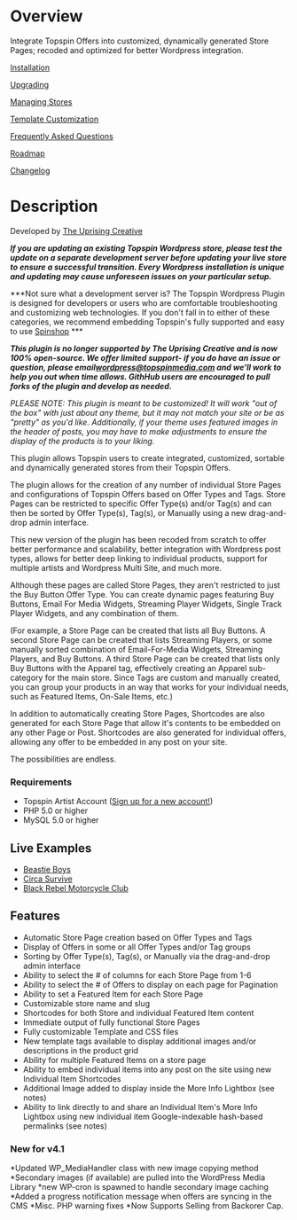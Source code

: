 # Overview

Integrate Topspin Offers into customized, dynamically generated Store Pages; recoded and optimized for better Wordpress integration.

[Installation](https://github.com/topspin/topspin-wordpress/wiki/Installation)

[Upgrading](https://github.com/topspin/topspin-wordpress/wiki/Upgrading)

[Managing Stores](https://github.com/topspin/topspin-wordpress/wiki/Managing-Stores)

[Template Customization](https://github.com/topspin/topspin-wordpress/wiki/Template-Customization)

[Frequently Asked Questions](https://github.com/topspin/topspin-wordpress/wiki/Frequently-Asked-Questions)

[Roadmap](https://github.com/topspin/topspin-wordpress/wiki/Roadmap)

[Changelog](https://github.com/topspin/topspin-wordpress/wiki/Changelog)

# Description

Developed by [The Uprising Creative](http://theuprisingcreative.com)
  
***If you are updating an existing Topspin Wordpress store, please test the update on a separate development server before updating your live store to ensure a successful transition. Every Wordpress installation is unique and updating may cause unforeseen issues on your particular setup.***

***Not sure what a development server is? The Topspin Wordpress Plugin is designed for developers or users who are comfortable troubleshooting and customizing web technologies. If you don't fall in to either of these categories, we recommend embedding Topspin's fully supported and easy to use [Spinshop](http://labs.topspin.net/features/spinshop/) ***

***This plugin is no longer supported by The Uprising Creative and is now 100% open-source. We offer limited support- if you do have an issue or question, please email[wordpress@topspinmedia.com](mailto:wordpress@topspinmedia.com) and we'll work to help you out when time allows. GithHub users are encouraged to pull forks of the plugin and develop as needed.***
 
*PLEASE NOTE: This plugin is meant to be customized! It will work "out of the box" with just about any theme, but it may not match your site or be as "pretty" as you'd like.  Additionally, if your theme uses featured images in the header of posts, you may have to make adjustments to ensure the display of the products is to your liking.*

This plugin allows Topspin users to create integrated, customized, sortable and dynamically generated stores from their Topspin Offers.

The plugin allows for the creation of any number of individual Store Pages and configurations of Topspin Offers based on Offer Types and Tags. Store Pages can be restricted to specific Offer Type(s) and/or Tag(s) and can then be sorted by Offer Type(s), Tag(s), or Manually using a new drag-and-drop admin interface. 

This new version of the plugin has been recoded from scratch to offer better performance and scalability, better integration with Wordpress post types, allows for better deep linking to individual products, support for multiple artists and Wordpress Multi Site, and much more. 

Although these pages are called Store Pages, they aren't restricted to just the Buy Button Offer Type.  You can create dynamic pages featuring Buy Buttons, Email For Media Widgets, Streaming Player Widgets, Single Track Player Widgets, and any combination of them. 

(For example, a Store Page can be created that lists all Buy Buttons.  A second Store Page can be created that lists Streaming Players, or some manually sorted combination of Email-For-Media Widgets, Streaming Players, and Buy Buttons.  A third Store Page can be created that lists only Buy Buttons with the Apparel tag, effectively creating an Apparel sub-category for the main store.  Since Tags are custom and manually created, you can group your products in an way that works for your individual needs, such as Featured Items, On-Sale Items, etc.)

In addition to automatically creating Store Pages, Shortcodes are also generated for each Store Page that allow it's contents to be embedded on any other Page or Post.  Shortcodes are also generated for individual offers, allowing any offer to be embedded in any post on your site. 

The possibilities are endless. 

### Requirements

* Topspin Artist Account ([Sign up for a new account!](http://topspinmedia.com))
* PHP 5.0 or higher
* MySQL 5.0 or higher

## Live Examples

* [Beastie Boys](http://shop.beastieboys.com)
* [Circa Survive](http://circasurvive.com/shop/) 
* [Black Rebel Motorcycle Club](http://blackrebelmotorcycleclub.shopfirebrand.com)

## Features

* Automatic Store Page creation based on Offer Types and Tags
* Display of Offers in some or all Offer Types and/or Tag groups
* Sorting by Offer Type(s), Tag(s), or Manually via the drag-and-drop admin interface
* Ability to select the # of columns for each Store Page from 1-6
* Ability to select the # of Offers to display on each page for Pagination
* Ability to set a Featured Item for each Store Page
* Customizable store name and slug
* Shortcodes for both Store and individual Featured Item content
* Immediate output of fully functional Store Pages 
* Fully customizable Template and CSS files 
* New template tags available to display additional images and/or descriptions in the product grid
* Ability for multiple Featured Items on a store page
* Ability to embed individual items into any post on the site using new Individual Item Shortcodes
* Additional Image added to display inside the More Info Lightbox (see notes)
* Ability to link directly to and share an Individual Item's More Info Lightbox using new individual item Google-indexable hash-based permalinks (see notes)

### New for v4.1

*Updated WP_MediaHandler class with new image copying method
*Secondary images (if available) are pulled into the WordPress Media Library
*new WP-cron is spawned to handle secondary image caching
*Added a progress notification message when offers are syncing in the CMS
*Misc. PHP warning fixes
*Now Supports Selling from Backorer Cap.
